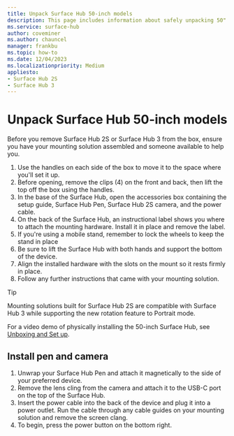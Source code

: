 ```yaml
---
title: Unpack Surface Hub 50-inch models
description: This page includes information about safely unpacking 50" models of Surface Hub 2S and Surface Hub 3.
ms.service: surface-hub
author: coveminer
ms.author: chauncel
manager: frankbu
ms.topic: how-to
ms.date: 12/04/2023
ms.localizationpriority: Medium
appliesto:
- Surface Hub 2S
- Surface Hub 3
---
```


# Unpack Surface Hub 50-inch models

Before you remove Surface Hub 2S or Surface Hub 3 from the box, ensure you have your mounting solution assembled and someone available to help you.

1. Use the handles on each side of the box to move it to the space where you'll set it up.
2. Before opening, remove the clips (4) on the front and back, then lift the top off the box using the handles.
3. In the base of the Surface Hub, open the accessories box containing the setup guide, Surface Hub Pen, Surface Hub 2S camera, and the power cable.
4. On the back of the Surface Hub, an instructional label shows you where to attach the mounting hardware. Install it in place and remove the label.
5. If you're using a mobile stand, remember to lock the wheels to keep the stand in place
6. Be sure to lift the Surface Hub with both hands and support the bottom of the device.
7. Align the installed hardware with the slots on the mount so it rests firmly in place.
8. Follow any further instructions that came with your mounting solution.

> [!TIP]
> Mounting solutions built for Surface Hub 2S are compatible with Surface Hub 3 while supporting the new rotation feature to Portrait mode.

For a video demo of physically installing the 50-inch Surface Hub, see [Unboxing and Set up](https://www.youtube.com/watch?v=fCrxdNXvru4).

## Install pen and camera

1. Unwrap your Surface Hub Pen and attach it magnetically to the side of your preferred device.
2. Remove the lens cling from the camera and attach it to the USB-C port on the top of the Surface Hub.
3. Insert the power cable into the back of the device and plug it into a power outlet. Run the cable through any cable guides on your mounting solution and remove the screen clang.
4. To begin, press the power button on the bottom right.
